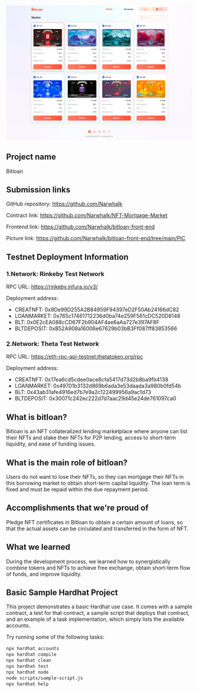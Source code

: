 ![](./PIC/BitLoan.png)
## Project name 

Bitloan

## Submission links

GitHub repository: https://github.com/Narwhalk  

Contract link: https://github.com/Narwhalk/NFT-Mortgage-Market  

Frontend link: https://github.com/Narwhalk/bitloan-front-end  

Picture link:  https://github.com/Narwhalk/bitloan-front-end/tree/main/PIC  

## Testnet Deployment Information

### 1.Network: Rinkeby Test Network

RPC URL: https://rinkeby.infura.io/v3/  

Deployment address:  

- CREATNFT:    0x9De99D255A2B84959F94397eD2F50Ab24166dC82
- LOANMARKET:  0x765c17461712236d0ba74e259F561cDC520D8148
- BLT:         0x0E2cEA088cCD67F2b904AF4ae6aAa727e397AF8F
- BLTDEPOSIT:  0xB52A908a16006e67629b03bB3Ff087ff83853566

### 2.Network: Theta Test Network

RPC URL: https://eth-rpc-api-testnet.thetatoken.org/rpc  

Deployment address:  

- CREATNFT:   0x17ea6cd5cdee0ace8cfa5417d73d2b8ba9fb4138
- LOANMARKET: 0x49701b3132d869b6ada3e53daada3a980b0fd54b
- BLT:        0x43ab31afe4916ed7b7e9a2c122499956a9ac1d73
- BLTDEPOSIT: 0x30071c242ec222d7d7aac29d45e24de761097ca0

## What is bitloan?

Bitloan is an NFT collateralized lending marketplace where anyone can list their NFTs and stake their NFTs for P2P lending, access to short-term liquidity, and ease of funding issues.

## What is the main role of bitloan?

Users do not want to lose their NFTs, so they can mortgage their NFTs in this borrowing market to obtain short-term capital liquidity. The loan term is fixed and must be repaid within the due repayment period.

## Accomplishments that we're proud of

Pledge NFT certificates in Bitloan to obtain a certain amount of loans, so that the actual assets can be circulated and transferred in the form of NFT.

## What we learned

During the development process, we learned how to synergistically combine tokens and NFTs to achieve free exchange, obtain short-term flow of funds, and improve liquidity.



## Basic Sample Hardhat Project

This project demonstrates a basic Hardhat use case. It comes with a sample contract, a test for that contract, a sample script that deploys that contract, and an example of a task implementation, which simply lists the available accounts.

Try running some of the following tasks:

```shell
npx hardhat accounts
npx hardhat compile
npx hardhat clean
npx hardhat test
npx hardhat node
node scripts/sample-script.js
npx hardhat help
```
